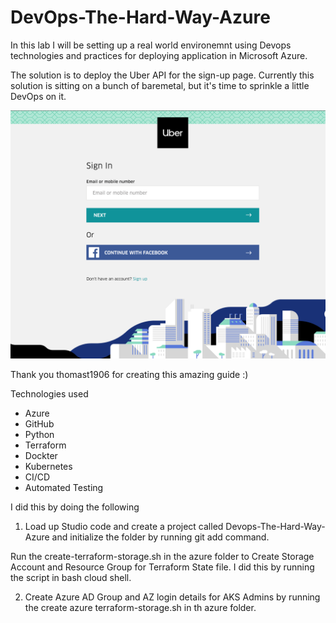 # DevOps-The-Hard-Way-Azure

In this lab I will be setting up a real world environemnt using Devops technologies and practices for deploying application in Microsoft Azure. 

The solution is to deploy the Uber API for the sign-up page. Currently this solution is sitting on a bunch of baremetal, but it's time to sprinkle a little DevOps on it.

![](images/uber.png)

Thank you thomast1906 for creating this amazing guide :) 

Technologies used 

- Azure 
- GitHub
- Python
- Terraform
- Dockter 
- Kubernetes
- CI/CD
- Automated Testing 

I did this by doing the following 

1) Load up Studio code and create a project called Devops-The-Hard-Way-Azure and initialize the folder by running git add command. 

Run the create-terraform-storage.sh in the azure folder to Create Storage Account and Resource Group for Terraform State file. I did this by running the script in bash cloud shell. 

2) Create Azure AD Group  and AZ login details for AKS Admins by running the create azure terraform-storage.sh in th azure folder. 
